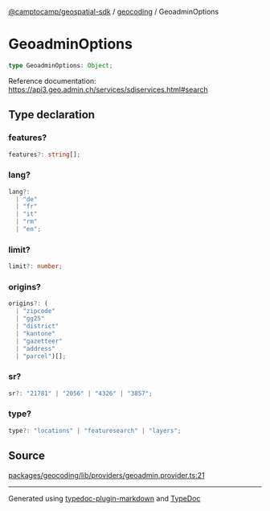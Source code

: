 [@camptocamp/geospatial-sdk](../../index.md) / [geocoding](../index.md) / GeoadminOptions

# GeoadminOptions

```ts
type GeoadminOptions: Object;
```

Reference documentation: https://api3.geo.admin.ch/services/sdiservices.html#search

## Type declaration

### features?

```ts
features?: string[];
```

### lang?

```ts
lang?: 
  | "de"
  | "fr"
  | "it"
  | "rm"
  | "en";
```

### limit?

```ts
limit?: number;
```

### origins?

```ts
origins?: (
  | "zipcode"
  | "gg25"
  | "district"
  | "kantone"
  | "gazetteer"
  | "address"
  | "parcel")[];
```

### sr?

```ts
sr?: "21781" | "2056" | "4326" | "3857";
```

### type?

```ts
type?: "locations" | "featuresearch" | "layers";
```

## Source

[packages/geocoding/lib/providers/geoadmin.provider.ts:21](https://github.com/jahow/geospatial-sdk/blob/b3c3686/packages/geocoding/lib/providers/geoadmin.provider.ts#L21)

***

Generated using [typedoc-plugin-markdown](https://www.npmjs.com/package/typedoc-plugin-markdown) and [TypeDoc](https://typedoc.org/)
